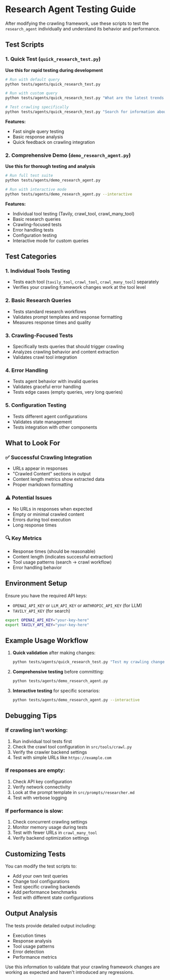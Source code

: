 # Research Agent Testing Guide

After modifying the crawling framework, use these scripts to test the `research_agent` individually and understand its behavior and performance.

## Test Scripts

### 1. Quick Test (`quick_research_test.py`)
**Use this for rapid testing during development**

```bash
# Run with default query
python tests/agents/quick_research_test.py

# Run with custom query
python tests/agents/quick_research_test.py "What are the latest trends in web scraping?"

# Test crawling specifically
python tests/agents/quick_research_test.py "Search for information about Python requests library and crawl the official documentation"
```

**Features:**
- Fast single query testing
- Basic response analysis
- Quick feedback on crawling integration

### 2. Comprehensive Demo (`demo_research_agent.py`)
**Use this for thorough testing and analysis**

```bash
# Run full test suite
python tests/agents/demo_research_agent.py

# Run with interactive mode
python tests/agents/demo_research_agent.py --interactive
```

**Features:**
- Individual tool testing (Tavily, crawl_tool, crawl_many_tool)
- Basic research queries
- Crawling-focused tests
- Error handling tests
- Configuration testing
- Interactive mode for custom queries

## Test Categories

### 1. Individual Tools Testing
- Tests each tool (`tavily_tool`, `crawl_tool`, `crawl_many_tool`) separately
- Verifies your crawling framework changes work at the tool level

### 2. Basic Research Queries
- Tests standard research workflows
- Validates prompt templates and response formatting
- Measures response times and quality

### 3. Crawling-Focused Tests
- Specifically tests queries that should trigger crawling
- Analyzes crawling behavior and content extraction
- Validates crawl tool integration

### 4. Error Handling
- Tests agent behavior with invalid queries
- Validates graceful error handling
- Tests edge cases (empty queries, very long queries)

### 5. Configuration Testing
- Tests different agent configurations
- Validates state management
- Tests integration with other components

## What to Look For

### ✅ Successful Crawling Integration
- URLs appear in responses
- "Crawled Content" sections in output
- Content length metrics show extracted data
- Proper markdown formatting

### ⚠️ Potential Issues
- No URLs in responses when expected
- Empty or minimal crawled content
- Errors during tool execution
- Long response times

### 🔍 Key Metrics
- Response times (should be reasonable)
- Content length (indicates successful extraction)  
- Tool usage patterns (search → crawl workflow)
- Error handling behavior

## Environment Setup

Ensure you have the required API keys:
- `OPENAI_API_KEY` or `LLM_API_KEY` or `ANTHROPIC_API_KEY` (for LLM)
- `TAVILY_API_KEY` (for search)

```bash
export OPENAI_API_KEY="your-key-here"
export TAVILY_API_KEY="your-key-here"
```

## Example Usage Workflow

1. **Quick validation** after making changes:
   ```bash
   python tests/agents/quick_research_test.py "Test my crawling changes"
   ```

2. **Comprehensive testing** before committing:
   ```bash
   python tests/agents/demo_research_agent.py
   ```

3. **Interactive testing** for specific scenarios:
   ```bash
   python tests/agents/demo_research_agent.py --interactive
   ```

## Debugging Tips

### If crawling isn't working:
1. Run individual tool tests first
2. Check the crawl tool configuration in `src/tools/crawl.py`
3. Verify the crawler backend settings
4. Test with simple URLs like `https://example.com`

### If responses are empty:
1. Check API key configuration
2. Verify network connectivity
3. Look at the prompt template in `src/prompts/researcher.md`
4. Test with verbose logging

### If performance is slow:
1. Check concurrent crawling settings
2. Monitor memory usage during tests
3. Test with fewer URLs in `crawl_many_tool`
4. Verify backend optimization settings

## Customizing Tests

You can modify the test scripts to:
- Add your own test queries
- Change tool configurations
- Test specific crawling backends
- Add performance benchmarks
- Test with different state configurations

## Output Analysis

The tests provide detailed output including:
- Execution times
- Response analysis
- Tool usage patterns
- Error detection
- Performance metrics

Use this information to validate that your crawling framework changes are working as expected and haven't introduced any regressions. 